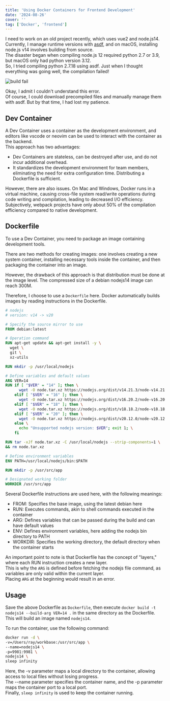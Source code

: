 ```yaml
---
title: 'Using Docker Containers for Frontend Development'
date: '2024-08-26'
cover: ''
tag: ['Docker', 'frontend']
---
```


I need to work on an old project recently, which uses vue2 and node.js14.  
Currently, I manage runtime versions with [asdf](https://asdf-vm.com/), and on macOS, installing node.js v14 involves building from source.  
The disaster began when compiling node.js 12 required python 2.7 or 3.9, but macOS only had python version 3.12.  
So, I tried compiling python 2.7.18 using asdf. Just when I thought everything was going well, the compilation failed!  

![build fail](https://r2.ray-d-song.com/2024/08/c0f4875873e59539cbe39404361ee244.png)

Okay, I admit I couldn't understand this error.  
Of course, I could download precompiled files and manually manage them with asdf. But by that time, I had lost my patience.  

## Dev Container
A Dev Container uses a container as the development environment, and editors like vscode or neovim can be used to interact with the container as the backend.  
This approach has two advantages:  
* Dev Containers are stateless, can be destroyed after use, and do not incur additional overhead.
* It standardizes the development environment for team members, eliminating the need for extra configuration time. Distributing a Dockerfile is sufficient.

However, there are also issues. On Mac and Windows, Docker runs in a virtual machine, causing cross-file system read/write operations during code writing and compilation, leading to decreased I/O efficiency. Subjectively, webpack projects have only about 50% of the compilation efficiency compared to native development.

## Dockerfile
To use a Dev Container, you need to package an image containing development tools.  

There are two methods for creating images: one involves creating a new system container, installing necessary tools inside the container, and then packaging the container into an image.  

However, the drawback of this approach is that distribution must be done at the image level. The compressed size of a debian nodejs14 image can reach 300M.  

Therefore, I choose to use a `Dockerfile` here. Docker automatically builds images by reading instructions in the Dockerfile.  

```dockerfile
# nodejs
# version: v14 -> v20

# Specify the source mirror to use
FROM debian:latest

# Operation command
RUN apt-get update && apt-get install -y \
  wget \
  git \
  xz-utils

RUN mkdir -p /usr/local/nodejs

# Define variables and default values
ARG VER=14
RUN if [ "$VER" = "14" ]; then \
      wget -O node.tar.xz https://nodejs.org/dist/v14.21.3/node-v14.21.3-linux-arm64.tar.xz; \
    elif [ "$VER" = "16" ]; then \
      wget -O node.tar.xz https://nodejs.org/dist/v16.20.2/node-v16.20.2-linux-arm64.tar.xz; \
    elif [ "$VER" = "18" ]; then \
      wget -O node.tar.xz https://nodejs.org/dist/v18.18.2/node-v18.18.2-linux-arm64.tar.xz; \
    elif [ "$VER" = "20" ]; then \
      wget -O node.tar.xz https://nodejs.org/dist/v20.12.0/node-v20.12.0-linux-arm64.tar.xz; \
    else \
      echo "Unsupported nodejs version: $VER"; exit 1; \
    fi

RUN tar -xJf node.tar.xz -C /usr/local/nodejs --strip-components=1 \
&& rm node.tar.xz

# Define environment variables
ENV PATH=/usr/local/nodejs/bin:$PATH

RUN mkdir -p /usr/src/app

# Designated working folder
WORKDIR /usr/src/app
```

Several Dockerfile instructions are used here, with the following meanings:  
* FROM: Specifies the base image, using the latest debian here
* RUN: Executes commands, akin to shell commands executed in the container
* ARG: Defines variables that can be passed during the build and can have default values
* ENV: Defines environment variables, here adding the nodejs bin directory to PATH
* WORKDIR: Specifies the working directory, the default directory when the container starts

An important point to note is that Dockerfile has the concept of "layers," where each RUN instruction creates a new layer.  
This is why the `ARG` is defined before fetching the nodejs file command, as variables are only valid within the current layer.  
Placing `ARG` at the beginning would result in an error.  

## Usage
Save the above Dockerfile as `Dockerfile`, then execute `docker build -t nodejs14 --build-arg VER=14 .` in the same directory as the Dockerfile.  
This will build an image named `nodejs14`.  

To run the container, use the following command:  
```bash
docker run -d \
-v=/Users/ray/workbase:/usr/src/app \
--name=nodejs14 \
-p=9981:9981 \
nodejs14 \
sleep infinity
```
Here, the -v parameter maps a local directory to the container, allowing access to local files without losing progress.  
The --name parameter specifies the container name, and the -p parameter maps the container port to a local port.  
Finally, `sleep infinity` is used to keep the container running.  
